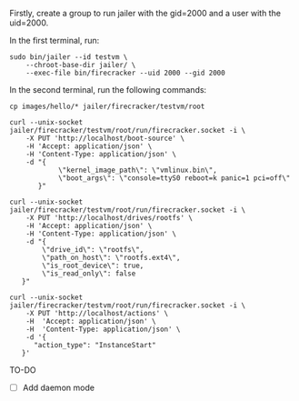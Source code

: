 Firstly, create a group to run jailer with the gid=2000 and a user with the uid=2000.


In the first terminal, run:
```shell
sudo bin/jailer --id testvm \
    --chroot-base-dir jailer/ \
    --exec-file bin/firecracker --uid 2000 --gid 2000
```

In the second terminal, run the following commands:
```shell
cp images/hello/* jailer/firecracker/testvm/root
```

```shell
curl --unix-socket jailer/firecracker/testvm/root/run/firecracker.socket -i \
    -X PUT 'http://localhost/boot-source' \
    -H 'Accept: application/json' \
    -H 'Content-Type: application/json' \
    -d "{
            \"kernel_image_path\": \"vmlinux.bin\",
            \"boot_args\": \"console=ttyS0 reboot=k panic=1 pci=off\"
       }"
```

```shell
curl --unix-socket jailer/firecracker/testvm/root/run/firecracker.socket -i \
    -X PUT 'http://localhost/drives/rootfs' \
    -H 'Accept: application/json' \
    -H 'Content-Type: application/json' \
    -d "{
        \"drive_id\": \"rootfs\",
        \"path_on_host\": \"rootfs.ext4\",
        \"is_root_device\": true,
        \"is_read_only\": false
   }"
```

```shell
curl --unix-socket jailer/firecracker/testvm/root/run/firecracker.socket -i \
    -X PUT 'http://localhost/actions' \
    -H  'Accept: application/json' \
    -H  'Content-Type: application/json' \
    -d '{
      "action_type": "InstanceStart"
   }'

```

TO-DO
- [ ] Add daemon mode
